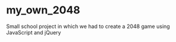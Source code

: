 # my_own_2048
Small school project in which we had to create a 2048 game using JavaScript and jQuery
